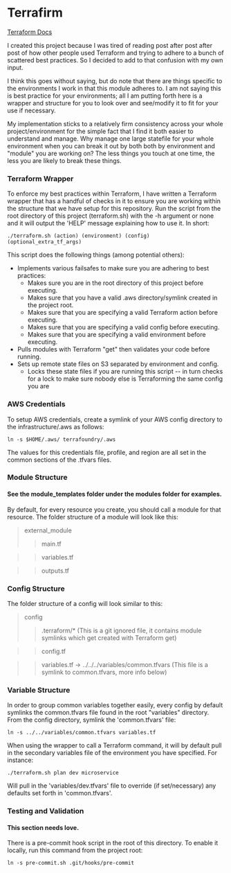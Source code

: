 # Terrafirm

[Terraform Docs](https://www.terraform.io/docs/index.html)

I created this project because I was tired of reading post after post after post
of how other people used Terraform and trying to adhere to a bunch of scattered
best practices. So I decided to add to that confusion with my own input.

I think this goes without saying, but do note that there are things specific to
the environments I work in that this module adheres to. I am not saying this is
best practice for your environments; all I am putting forth here is a wrapper
and structure for you to look over and see/modify it to fit for your use if necessary.

My implementation sticks to a relatively firm consistency across your whole
project/environment for the simple fact that I find it both easier to understand and
manage. Why manage one large statefile for your whole environment when you can break
it out by both both by environment and "module" you are working on? The less things
you touch at one time, the less you are likely to break these things.

### Terraform Wrapper
To enforce my best practices within Terraform, I have written a Terraform wrapper
that has a handful of checks in it to ensure you are working within the structure
that we have setup for this repository. Run the script from the root directory of
this project (terraform.sh) with the -h argument or none and it will output the
'HELP' message explaining how to use it. In short:
```
./terraform.sh (action) (environment) (config) (optional_extra_tf_args)
```
This script does the following things (among potential others):
* Implements various failsafes to make sure you are adhering to best practices:
  * Makes sure you are in the root directory of this project before executing.
  * Makes sure that you have a valid .aws directory/symlink created in the project root.
  * Makes sure that you are specifying a valid Terraform action before executing.
  * Makes sure that you are specifying a valid config before executing.
  * Makes sure that you are specifying a valid environment before executing.
* Pulls modules with Terraform "get" then validates your code before running.
* Sets up remote state files on S3 separated by environment and config.
  * Locks these state files if you are running this script -- in turn checks for
a lock to make sure nobody else is Terraforming the same config you are

### AWS Credentials
To setup AWS credentials, create a symlink of your AWS config directory to the 
infrastructure/.aws as follows:
```
ln -s $HOME/.aws/ terrafoundry/.aws
```
The values for this credentials file, profile, and region are all set in the
common sections of the .tfvars files.

### Module Structure
#### See the module_templates folder under the modules folder for examples.

By default, for every resource you create, you should call a module for that 
resource. The folder structure of a module will look like this:
> external_module
>> main.tf

>> variables.tf

>> outputs.tf

### Config Structure

The folder structure of a config will look similar to this:
> config
>> .terraform/* (This is a git ignored file, it contains module symlinks which 
get created with Terraform get)

>> config.tf

>> variables.tf -> ../../../variables/common.tfvars (This file is a symlink to 
common.tfvars, more info below)

### Variable Structure
In order to group common variables together easily, every config by 
default symlinks the common.tfvars file found in the root "variables" directory. 
From the config directory, symlink the 'common.tfvars' file:
```
ln -s ../../variables/common.tfvars variables.tf
```

When using the wrapper to call a Terraform command, it will by default pull in 
the secondary variables file of the environment you have specified. For instance: 
```
./terraform.sh plan dev microservice
```
Will pull in the 'variables/dev.tfvars' file to override (if set/necessary) any 
defaults set forth in 'common.tfvars'.

### Testing and Validation
#### This section needs love.
There is a pre-commit hook script in the root of this directory. To enable it locally,
run this command from the project root:
```
ln -s pre-commit.sh .git/hooks/pre-commit
```
